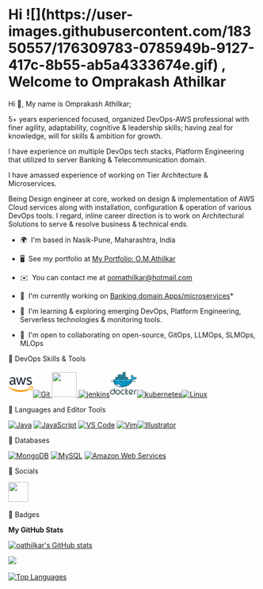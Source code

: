 <h1>Hi ![](https://user-images.githubusercontent.com/18350557/176309783-0785949b-9127-417c-8b55-ab5a4333674e.gif) , Welcome to Omprakash Athilkar</h1>


Hi 👋,
My name is Omprakash Athilkar;
<p>5+ years experienced focused, organized DevOps-AWS professional with finer agility, adaptability, cognitive & leadership skills; having zeal for knowledge, will for skills & ambition for growth. </p>
<p>I have experience on multiple DevOps tech stacks, Platform Engineering that utilized to server Banking & Telecommunication domain. </p>
<p>I have amassed experience of working on Tier Architecture & Microservices. </p>
<p>Being Design engineer at core, worked on design & implementation of AWS Cloud services along with installation, configuration & operation of various DevOps tools. I regard, inline career direction is to work on Architectural Solutions to serve & resolve business & technical ends.</p>



* 🌍  I'm based in Nasik-Pune, Maharashtra, India
  
* 🖥️  See my portfolio at [My Portfolio: O.M.Athilkar](http://oathilkar.github.io/)
  
*   ✉️  You can contact me at [oomathilkar@hotmail.com](mailto:oomathilkar@hotmail.com)

*   🚀  I'm currently working on [Banking domain Apps/microservices](http://h)*

*   🧠  I'm learning & exploring emerging DevOps, Platform Engineering, Serverless technologies & monitoring tools.

*   🤝  I'm open to collaborating on open-source, GitOps, LLMOps, SLMOps, MLOps



🚀 DevOps Skills & Tools


<p align="left">
  

<p><a target="_blank" href="https://raw.githubusercontent.com/devicons/devicon/master/icons/amazonwebservices/amazonwebservices-original-wordmark.svg" style="display: inline-block;"><img src="https://raw.githubusercontent.com/devicons/devicon/master/icons/amazonwebservices/amazonwebservices-original-wordmark.svg" alt="aws" width="50" height="50"  /></a><a href="https://git-scm.com/" target="_blank" rel="noreferrer"><img src="https://raw.githubusercontent.com/danielcranney/readme-generator/main/public/icons/skills/git-colored.svg" width="50" height="50" alt="Git" /></a><a href="https://www.github.com/oathilkar" target="_blank" rel="noreferrer"> <picture> <source media="(prefers-color-scheme: dark)" srcset="https://raw.githubusercontent.com/danielcranney/readme-generator/main/public/icons/socials/github-dark.svg" /> <source media="(prefers-color-scheme: light)" srcset="https://raw.githubusercontent.com/danielcranney/readme-generator/main/public/icons/socials/github.svg" /> <img src="https://raw.githubusercontent.com/danielcranney/readme-generator/main/public/icons/socials/github.svg" width="50" height="50" /> </picture> </a><a target="_blank" href="https://www.vectorlogo.zone/logos/jenkins/jenkins-icon.svg" style="display: inline-block;"><img src="https://www.vectorlogo.zone/logos/jenkins/jenkins-icon.svg" alt="jenkins" width="50" height="50" /></a><a target="_blank" href="https://raw.githubusercontent.com/devicons/devicon/master/icons/docker/docker-original-wordmark.svg" style="display: inline-block;"><img src="https://raw.githubusercontent.com/devicons/devicon/master/icons/docker/docker-original-wordmark.svg" alt="docker" width="55" height="55" /></a><a target="_blank" href="https://www.vectorlogo.zone/logos/kubernetes/kubernetes-icon.svg" style="display: inline-block;"><img src="https://www.vectorlogo.zone/logos/kubernetes/kubernetes-icon.svg" alt="kubernetes" width="50" height="50" /></a><a href="https://www.linux.org" target="_blank" rel="noreferrer"><img src="https://raw.githubusercontent.com/danielcranney/readme-generator/main/public/icons/skills/linux-colored.svg" width="50" height="50" alt="Linux" /></a></p>

🚀 Languages and Editor Tools

<a href="https://www.oracle.com/java/" target="_blank" rel="noreferrer"><img src="https://raw.githubusercontent.com/danielcranney/readme-generator/main/public/icons/skills/java-colored.svg" width="50" height="50" alt="Java" /></a>  <a href="https://developer.mozilla.org/en-US/docs/Web/JavaScript" target="_blank" rel="noreferrer"><img src="https://raw.githubusercontent.com/danielcranney/readme-generator/main/public/icons/skills/javascript-colored.svg" width="50" height="50" alt="JavaScript" /></a>  <a href="https://code.visualstudio.com/" target="_blank" rel="noreferrer"><img src="https://raw.githubusercontent.com/danielcranney/readme-generator/main/public/icons/skills/visualstudiocode.svg" width="50" height="50" alt="VS Code" /></a>  <a href="https://www.vim.org/" target="_blank" rel="noreferrer"><img src="https://raw.githubusercontent.com/danielcranney/readme-generator/main/public/icons/skills/vim.svg" width="50" height="50" alt="Vim" /></a><a href="https://www.adobe.com/uk/products/illustrator.html" target="_blank" rel="noreferrer"><img src="https://raw.githubusercontent.com/danielcranney/readme-generator/main/public/icons/skills/illustrator-colored-dark.svg" width="50" height="50" alt="Illustrator" /></a>


🚀 Databases

<a href="https://www.mongodb.com/" target="_blank" rel="noreferrer"><img src="https://raw.githubusercontent.com/danielcranney/readme-generator/main/public/icons/skills/mongodb-colored.svg" width="50" height="50" alt="MongoDB" /></a>  <a href="https://www.mysql.com/" target="_blank" rel="noreferrer"><img src="https://raw.githubusercontent.com/danielcranney/readme-generator/main/public/icons/skills/mysql-colored.svg" width="50" height="50" alt="MySQL" /></a> <a href="https://aws.amazon.com" target="_blank" rel="noreferrer"><img src="https://raw.githubusercontent.com/danielcranney/readme-generator/main/public/icons/skills/aws-colored-dark.svg" width="50" height="50" alt="Amazon Web Services" /></a>




🚀 Socials


<p align="left"> <a href="https://www.github.com/oathilkar" target="_blank" rel="noreferrer"> <picture> <source media="(prefers-color-scheme: dark)" srcset="https://raw.githubusercontent.com/danielcranney/readme-generator/main/public/icons/socials/github-dark.svg" /> <source media="(prefers-color-scheme: light)" srcset="https://raw.githubusercontent.com/danielcranney/readme-generator/main/public/icons/socials/github.svg" /> <img src="https://raw.githubusercontent.com/danielcranney/readme-generator/main/public/icons/socials/github.svg" width="40" height="40" /> </picture> </a></p>


🚀 Badges

<b>My GitHub Stats</b>

<a href="http://www.github.com/oathilkar"><img src="https://github-readme-stats.vercel.app/api?username=oathilkar&show_icons=true&hide=prs,contribs&title_color=f97316&text_color=14b8a6&icon_color=facc15&bg_color=181824&hide_border=true&show_icons=true" alt="oathilkar's GitHub stats" /></a>

<a href="http://www.github.com/oathilkar"><img src="https://github-readme-streak-stats.herokuapp.com/?user=oathilkar&stroke=14b8a6&background=181824&ring=f97316&fire=f97316&currStreakNum=14b8a6&currStreakLabel=f97316&sideNums=14b8a6&sideLabels=14b8a6&dates=14b8a6&hide_border=true" /></a>

<a href="https://github.com/oathilkar" align="left"><img src="https://github-readme-stats.vercel.app/api/top-langs/?username=oathilkar&langs_count=10&title_color=f97316&text_color=14b8a6&icon_color=facc15&bg_color=181824&hide_border=true&locale=en&custom_title=Top%20%Languages" alt="Top Languages" /></a>


